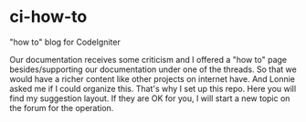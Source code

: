 # ci-how-to
"how to" blog for CodeIgniter

Our documentation receives some criticism and I offered a "how to" page besides/supporting our documentation under one of the threads. So that we would have a richer content like other projects on internet have. And Lonnie asked me if I could organize this. That's why I set up this repo.
Here you will find my suggestion layout.
If they are OK for you, I will start a new topic on the forum for the operation. 
